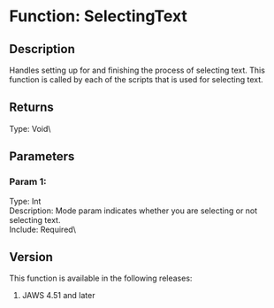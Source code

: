 # Function: SelectingText

## Description

Handles setting up for and finishing the process of selecting text. This
function is called by each of the scripts that is used for selecting
text.

## Returns

Type: Void\

## Parameters

### Param 1:

Type: Int\
Description: Mode param indicates whether you are selecting or not
selecting text.\
Include: Required\

## Version

This function is available in the following releases:

1.  JAWS 4.51 and later
